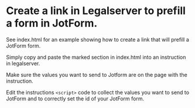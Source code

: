 # Create a link in Legalserver to prefill a form in JotForm.

See index.html for an example showing how to create a link that will prefill a JotForm form.

Simply copy and paste the marked section in index.html into an instruction in legalserver.

Make sure the values you want to send to Jotform are on the page with the instruction.

Edit the instructions `<script>` code to collect the values you want to send to JotForm and to 
correctly set the id of your JotForm form.
